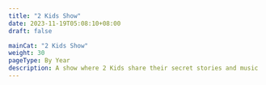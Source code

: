 ```yaml
---
title: "2 Kids Show"
date: 2023-11-19T05:08:10+08:00
draft: false

mainCat: "2 Kids Show"
weight: 30
pageType: By Year
description: A show where 2 Kids share their secret stories and music
---
```

